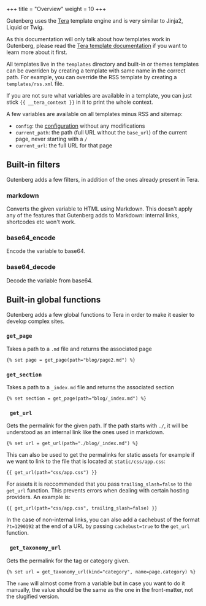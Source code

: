 +++
title = "Overview"
weight = 10
+++

Gutenberg uses the [Tera](https://tera.netlify.com) template engine and is very similar
to Jinja2, Liquid or Twig.

As this documentation will only talk about how templates work in Gutenberg, please read
the [Tera template documentation](https://tera.netlify.com/docs/templates/) if you want
to learn more about it first.

All templates live in the `templates` directory and built-in or themes templates can
be overriden by creating a template with same name in the correct path. For example,
you can override the RSS template by creating a `templates/rss.xml` file.

If you are not sure what variables are available in a template, you can just stick `{{ __tera_context }}` in it
to print the whole context.

A few variables are available on all templates minus RSS and sitemap:

- `config`: the [configuration](./documentation/getting-started/configuration.md) without any modifications
- `current_path`: the path (full URL without the `base_url`) of the current page, never starting with a `/`
- `current_url`: the full URL for that page

## Built-in filters
Gutenberg adds a few filters, in addition of the ones already present in Tera.

### markdown
Converts the given variable to HTML using Markdown. This doesn't apply any of the
features that Gutenberg adds to Markdown: internal links, shortcodes etc won't work.

### base64_encode
Encode the variable to base64.

### base64_decode
Decode the variable from base64.


## Built-in global functions
Gutenberg adds a few global functions to Tera in order to make it easier to develop complex sites.

### `get_page`
Takes a path to a `.md` file and returns the associated page

```jinja2
{% set page = get_page(path="blog/page2.md") %}
```

### `get_section`
Takes a path to a `_index.md` file and returns the associated section

```jinja2
{% set section = get_page(path="blog/_index.md") %}
```

### ` get_url`
Gets the permalink for the given path.
If the path starts with `./`, it will be understood as an internal
link like the ones used in markdown.

```jinja2
{% set url = get_url(path="./blog/_index.md") %}
```

This can also be used to get the permalinks for static assets for example if
we want to link to the file that is located at `static/css/app.css`:

```jinja2
{{ get_url(path="css/app.css") }}
```

For assets it is reccommended that you pass `trailing_slash=false` to the `get_url` function. This prevents errors
when dealing with certain hosting providers. An example is:

```jinja2
{{ get_url(path="css/app.css", trailing_slash=false) }}
```

In the case of non-internal links, you can also add a cachebust of the format `?t=1290192` at the end of a URL
by passing `cachebust=true` to the `get_url` function.


### ` get_taxonomy_url`
Gets the permalink for the tag or category given.

```jinja2
{% set url = get_taxonomy_url(kind="category", name=page.category) %}
```

The `name` will almost come from a variable but in case you want to do it manually,
the value should be the same as the one in the front-matter, not the slugified version.
